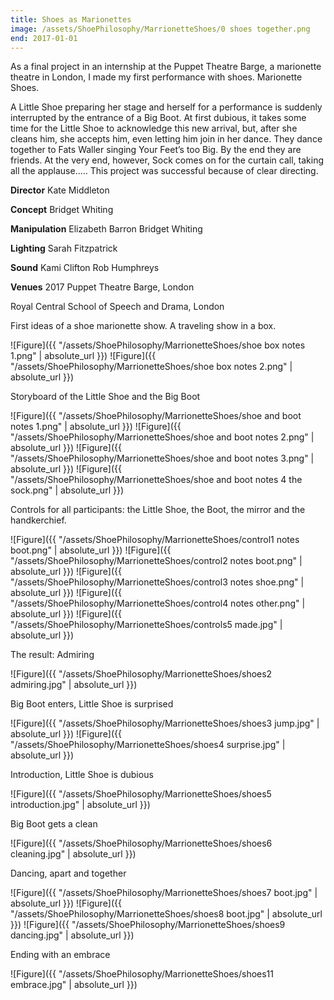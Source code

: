 ```yaml
---
title: Shoes as Marionettes
image: /assets/ShoePhilosophy/MarrionetteShoes/0 shoes together.png
end: 2017-01-01
---
```


As a final project in an internship at the Puppet Theatre Barge, a marionette theatre in London, I made my first performance with shoes. Marionette Shoes.

A Little Shoe preparing her stage and herself for a performance is suddenly interrupted by the entrance of a Big Boot. At first dubious, it takes some time for the Little Shoe to acknowledge this new arrival, but, after she cleans him, she accepts him, even letting him join in her dance. They dance together to Fats Waller singing Your Feet’s too Big. By the end they are friends. At the very end, however, Sock comes on for the curtain call, taking all the applause..… This project was successful because of clear directing.

**Director**
Kate Middleton

**Concept**
Bridget Whiting

**Manipulation**
Elizabeth Barron
Bridget Whiting

**Lighting**
Sarah Fitzpatrick

**Sound**
Kami Clifton
Rob Humphreys

**Venues**
2017
Puppet Theatre Barge, London

Royal Central School of Speech and Drama, London

First ideas of a shoe marionette show. A traveling show in a box.

![Figure]({{ "/assets/ShoePhilosophy/MarrionetteShoes/shoe box notes 1.png" | absolute_url }})
![Figure]({{ "/assets/ShoePhilosophy/MarrionetteShoes/shoe box notes 2.png" | absolute_url }})

Storyboard of the Little Shoe and the Big Boot

![Figure]({{ "/assets/ShoePhilosophy/MarrionetteShoes/shoe and boot notes 1.png" | absolute_url }})
![Figure]({{ "/assets/ShoePhilosophy/MarrionetteShoes/shoe and boot notes 2.png" | absolute_url }})
![Figure]({{ "/assets/ShoePhilosophy/MarrionetteShoes/shoe and boot notes 3.png" | absolute_url }})
![Figure]({{ "/assets/ShoePhilosophy/MarrionetteShoes/shoe and boot notes 4 the sock.png" | absolute_url }})

Controls for all participants: the Little Shoe, the Boot, the mirror and the handkerchief.

![Figure]({{ "/assets/ShoePhilosophy/MarrionetteShoes/control1 notes boot.png" | absolute_url }})
![Figure]({{ "/assets/ShoePhilosophy/MarrionetteShoes/control2 notes boot.png" | absolute_url }})
![Figure]({{ "/assets/ShoePhilosophy/MarrionetteShoes/control3 notes shoe.png" | absolute_url }})
![Figure]({{ "/assets/ShoePhilosophy/MarrionetteShoes/control4 notes other.png" | absolute_url }})
![Figure]({{ "/assets/ShoePhilosophy/MarrionetteShoes/controls5 made.jpg" | absolute_url }})

The result:
Admiring

![Figure]({{ "/assets/ShoePhilosophy/MarrionetteShoes/shoes2 admiring.jpg" | absolute_url }})

Big Boot enters, Little Shoe is surprised

![Figure]({{ "/assets/ShoePhilosophy/MarrionetteShoes/shoes3 jump.jpg" | absolute_url }})
![Figure]({{ "/assets/ShoePhilosophy/MarrionetteShoes/shoes4 surprise.jpg" | absolute_url }})

Introduction, Little Shoe is dubious

![Figure]({{ "/assets/ShoePhilosophy/MarrionetteShoes/shoes5 introduction.jpg" | absolute_url }})

Big Boot gets a clean

![Figure]({{ "/assets/ShoePhilosophy/MarrionetteShoes/shoes6 cleaning.jpg" | absolute_url }})

Dancing, apart and together

![Figure]({{ "/assets/ShoePhilosophy/MarrionetteShoes/shoes7 boot.jpg" | absolute_url }})
![Figure]({{ "/assets/ShoePhilosophy/MarrionetteShoes/shoes8 boot.jpg" | absolute_url }})
![Figure]({{ "/assets/ShoePhilosophy/MarrionetteShoes/shoes9 dancing.jpg" | absolute_url }})

Ending with an embrace

![Figure]({{ "/assets/ShoePhilosophy/MarrionetteShoes/shoes11 embrace.jpg" | absolute_url }})
